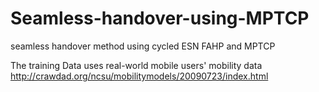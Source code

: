 # Seamless-handover-using-MPTCP
seamless handover method using cycled ESN FAHP and MPTCP

The training Data uses real-world mobile users' mobility data http://crawdad.org/ncsu/mobilitymodels/20090723/index.html
